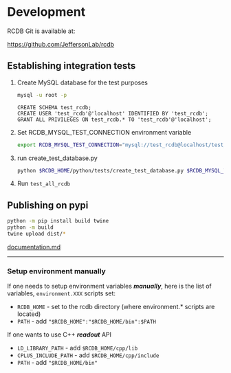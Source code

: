 # Development

RCDB Git is available at: 

https://github.com/JeffersonLab/rcdb


## Establishing integration tests

1. Create MySQL database for the test purposes

    ```bash
    mysql -u root -p
    ```

    ```mysql
    CREATE SCHEMA test_rcdb;
    CREATE USER 'test_rcdb'@'localhost' IDENTIFIED BY 'test_rcdb';
    GRANT ALL PRIVILEGES ON test_rcdb.* TO 'test_rcdb'@'localhost';
     ```

2. Set RCDB_MYSQL_TEST_CONNECTION environment variable

    ```bash
    export RCDB_MYSQL_TEST_CONNECTION="mysql://test_rcdb@localhost/test_rcdb"

    ```

3. run create_test_database.py

    ```bash
    python $RCDB_HOME/python/tests/create_test_database.py $RCDB_MYSQL_TEST_CONNECTION
    ```


4. Run ```test_all_rcdb```


## Publishing on pypi

```bash
python -m pip install build twine
python -m build
twine upload dist/*
```

[documentation.md](documentation.md ':include')


----------------------  
### Setup environment manually

If one needs to setup environment variables ***manually***, here is the list of variables, `environment.XXX` scripts set:

* `RCDB_HOME` - set to the rcdb directory (where environment.* scripts are located)
* `PATH` -  add `"$RCDB_HOME":"$RCDB_HOME/bin":$PATH`

If one wants to use C++ ***readout*** API
* `LD_LIBRARY_PATH` - add `$RCDB_HOME/cpp/lib`
* `CPLUS_INCLUDE_PATH` - add `$RCDB_HOME/cpp/include`
* `PATH` - add `"$RCDB_HOME/bin"`